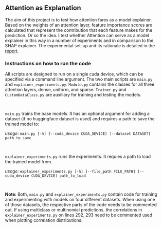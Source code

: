 ## Attention as Explanation

The aim of this project is to test how attention fares as a model explainer. Based on the weights of an attention layer, feature importance scores are calculated that represent the contribution that each feature makes for the prediction. Or so the idea. I test whether Attention can serve as a model explainer in this way in a number of experiments and in comparison to the SHAP explainer. The experimental set-up and its rationale is detailed in the [report](https://github.com/jpe9at/Attention-as-Explanation-Method/blob/main/Report.pdf). 

### Instructions on how to run the code

All scripts are designed to run on a single cuda device, which can be specified via a command line argument. The two main scripts are `main.py` and `explainer_experiments.py`. `Module.py` contains the classes for all three attention layers, dense, uniform, and sparse. `Trainer.py` and `CustomDataClass.py` are auxiliary for training and testing the models. 

<br>

`main.py` trains the base models. It has an optional argument for adding a dataset (if no huggingface dataset is used) and requires a path to save the trained model to: 

*usage:* `main.py [-h] [--cuda_device CUDA_DEVICE] [--dataset DATASET] path_to_save`

<br>

`explainer_experiments.py` runs the experiments. It requies a path to load the trained model from. 

*usage:* `explainer_experiments.py [-h] [--file_path FILE_PATH] [--cuda_device CUDA_DEVICE] path_to_load`

<br>

**Note:** Both, `main.py` and `explainer_experiments.py` contain code for training and experimenting with models on four different datasets. When using one of those datasets, the respective parts of the code needs to be commented out. If using multiclass or multinomial predictions, the correlations in `explainer_experiments.py` on lines 292, 293 need to be commented used when plotting correlation distributions.  
